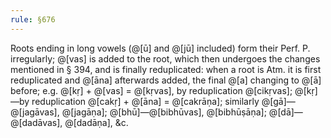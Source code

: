```yaml
---
rule: §676
---
```


Roots ending in long vowels (@[ū] and @[jū] included) form their Perf. P. irregularly; @[vas] is added to the root, which then undergoes the changes mentioned in § 394, and is finally reduplicated: when a root is Atm. it is first reduplicated and @[āna] afterwards added, the final @[a] changing to @[ā] before; e.g. @[kṛ] + @[vas] = @[kṛvas], by reduplication @[cikṛvas]; @[kṛ]—by reduplication @[cakṛ] + @[āna] = @[cakrāṇa]; similarly @[gā]—@[jagāvas], @[jagāṇa]; @[bhū]—@[bibhūvas], @[bibhūṣāṇa]; @[dā]—@[dadāvas], @[dadāṇa], &c.